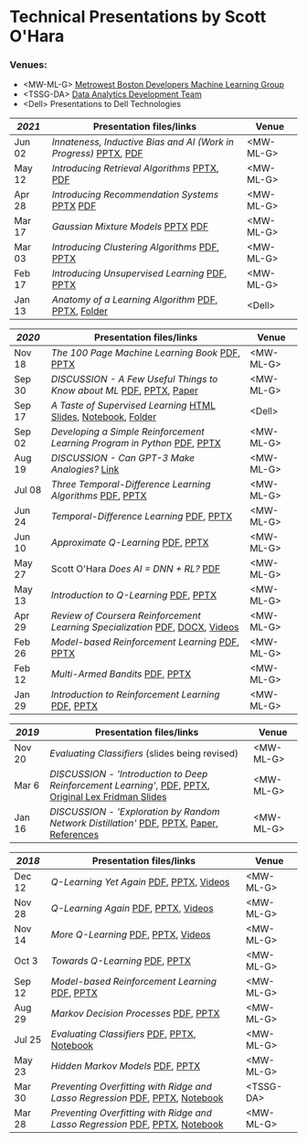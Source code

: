 # Technical Presentations by Scott O'Hara

### Venues:

- \<MW-ML-G\> [Metrowest Boston Developers Machine Learning Group](https://www.meetup.com/Natick-Artificial-Intelligence-Meetup/)
- \<TSSG-DA\> [Data Analytics Development Team](https://www.tssg.tech/dataGroup.html)
- \<Dell\> Presentations to Dell Technologies

| *2021* | Presentation files/links | Venue |
|--------|--------------------------|-------|
| Jun 02 | *Innateness, Inductive Bias and AI (Work in Progress)* [PPTX](mw-defs-ml-grp/2021-06-02/innateness_inductive_bias_ai.pptx), [PDF](mw-defs-ml-grp/2021-06-02/innateness_inductive_bias_ai.pdf) | \<MW-ML-G\> |
| May 12 | *Introducing Retrieval Algorithms* [PPTX](mw-devs-ml-grp/2021-05-12/introducing-retrieval-algorithms.pptx), [PDF](mw-devs-ml-grp/2021-05-12/introducing-retrieval-algorithms.pdf) | \<MW-ML-G\> |
| Apr 28 | *Introducing Recommendation Systems* [PPTX](mw-devs-ml-grp/2021-04-28/intro-recommendation-systems.pptx) [PDF](mw-devs-ml-grp/2021-04-28/intro-recommendation-systems.pdf) | \<MW-ML-G\> |
| Mar 17 | *Gaussian Mixture Models* [PPTX](mw-devs-ml-grp/2021-03-17/gaussian-mixture-models.pptx) [PDF](mw-devs-ml-grp/2021-03-17/gaussian-mixture-models.pdf)| \<MW-ML-G\> |
| Mar 03 | *Introducing Clustering Algorithms* [PDF](mw-devs-ml-grp/2021-03-03/intro-clustering-algorithms.pdf), [PPTX](mw-devs-ml-grp/2021-03-03/intro-clustering-algorithms.pptx) | \<MW-ML-G\> |
| Feb 17 | *Introducing Unsupervised Learning* [PDF](mw-devs-ml-grp/2021-02-17/intro-unsupervised-learning.pdf), [PPTX](mw-devs-ml-grp/2021-02-17/intro-unsupervised-learning.pptx) | \<MW-ML-G\> |
| Jan 13 | *Anatomy of a Learning Algorithm* [PDF](mw-devs-ml-dell/2021-01-13/Anatomy-of-a-Learning-Algorithm.pdf), [PPTX](mw-devs-ml-dell/2021-01-13/Anatomy-of-a-Learning-Algorithm.pptx), [Folder](mw-devs-ml-dell/2021-01-13/) | \<Dell\> |

| *2020* | Presentation files/links | Venue |
|--------|--------------------------|-------|
| Nov 18 | *The 100 Page Machine Learning Book* [PDF](mw-devs-ml-grp/2020-11-18/The-100-page-ML-Book.pdf), [PPTX](mw-devs-ml-grp/2020-11-18/The-100-page-ML-Book.pptx) | \<MW-ML-G\> |
| Sep 30 | *DISCUSSION - A Few Useful Things to Know about ML* [PDF](mw-devs-ml-grp/2020-09-30/Discuss%20-%20A%20Few%20Useful%20Things%20to%20Know%20about%20ML.pdf), [PPTX](mw-devs-ml-grp/2020-09-30/Discuss%20-%20A%20Few%20Useful%20Things%20to%20Know%20about%20ML.pptx), [Paper](mw-devs-ml-grp/2020-09-30/cacm12.pdf) | \<MW-ML-G\> |
| Sep 17 | *A Taste of Supervised Learning* [HTML Slides](mw-devs-ml-dell/2020-09-17/taste-of-supv-learning/taste-of-supv-learning.slides.html), [Notebook](mw-devs-ml-dell/2020-09-17/taste-of-supv-learning/taste-of-supv-learning.ipynb), [Folder](mw-devs-ml-dell/2020-09-17/taste-of-supv-learning/) | \<Dell\> |
| Sep 02 | *Developing a Simple Reinforcement Learning Program in Python* [PDF](mw-devs-ml-grp/2020-09-02/simple-rl-glue-app.pdf), [PPTX](mw-devs-ml-grp/2020-09-02/simple-rl-glue-app.pptx) | \<MW-ML-G\> |
| Aug 19 | *DISCUSSION - Can GPT-3 Make Analogies?* [Link](https://medium.com/@melaniemitchell.me/can-gpt-3-make-analogies-16436605c446) | \<MW-ML-G\> |
| Jul 08 | *Three Temporal-Difference Learning Algorithms* [PDF](mw-devs-ml-grp/2020-07-08/three-td-learning-algos.pdf), [PPTX](mw-devs-ml-grp/2020-07-08/three-td-learning-algos.pptx) | \<MW-ML-G\> |
| Jun 24 | *Temporal-Difference Learning* [PDF](mw-devs-ml-grp/2020-06-24/td-learning.pdf), [PPTX](mw-devs-ml-grp/2020-06-24/td-learning.pptx) | \<MW-ML-G\> |
| Jun 10 | *Approximate Q-Learning* [PDF](mw-devs-ml-grp/2020-06-10/approximate-q-learning.pdf), [PPTX](mw-devs-ml-grp/2020-06-10/approximate-q-learning.pptx) | \<MW-ML-G\> |
| May 27 | Scott O'Hara *Does AI = DNN + RL?* [PDF](mw-devs-ml-grp/2020-05-27/Does%20AI=DNN+RL%20(revised).pdf) | \<MW-ML-G\> |
| May 13 | *Introduction to Q-Learning* [PDF](mw-devs-ml-grp/2020-05-13/intro-to-q-learning.pdf), [PPTX](mw-devs-ml-grp/2020-05-13/intro-to-q-learning.pptx) | \<MW-ML-G\> |
| Apr 29 | *Review of Coursera Reinforcement Learning Specialization* [PDF](mw-devs-ml-grp/2020-04-29/Coursera%20RL%20Specialization.pdf), [DOCX](mw-devs-ml-grp/2020-04-29/Coursera%20RL%20Specialization.docx), [Videos](mw-devs-ml-grp/2020-04-29/) | \<MW-ML-G\> |
| Feb 26 | *Model-based Reinforcement Learning* [PDF](mw-devs-ml-grp/2020-02-26/model-based-rl.pdf), [PPTX](mw-devs-ml-grp/2020-02-26/model-based-rl.pptx) | \<MW-ML-G\> |
| Feb 12 | *Multi-Armed Bandits* [PDF](mw-devs-ml-grp/2020-02-12/multi-armed-bandits.pdf), [PPTX](mw-devs-ml-grp/2020-02-12/multi-armed-bandits.pptx) | \<MW-ML-G\> |
| Jan 29 | *Introduction to Reinforcement Learning* [PDF](mw-devs-ml-grp/2020-01-29/intro-to-rl.pdf), [PPTX](mw-devs-ml-grp/2020-01-29/intro-to-rl.pptx) | \<MW-ML-G\> |

| *2019* | Presentation files/links | Venue |
|--------|--------------------------|-------|
| Nov 20 | *Evaluating Classifiers* (slides being revised) | \<MW-ML-G\> |
| Mar 6  | *DISCUSSION - 'Introduction to Deep Reinforcement Learning'*, [PDF](mw-devs-ml-grp/2019-03-06/MIT%20Deep%20RL%20Lecture%20Summary.pdf), [PPTX](mw-devs-ml-grp/2019-03-06/MIT%20Deep%20RL%20Lecture%20Summary.pptx), [Original Lex Fridman Slides](mw-devs-ml-grp/2019-03-06/deep_rl_intro.pdf) | \<MW-ML-G\> |
| Jan 16 | *DISCUSSION - 'Exploration by Random Network Distillation'* [PDF](mw-devs-ml-grp/2019-01-16/Discuss%20Exploration%20by%20Random%20Network%20Distillation.pdf), [PPTX](mw-devs-ml-grp/2019-01-16/Discuss%20Exploration%20by%20Random%20Network%20Distillation.pptx), [Paper](mw-devs-ml-grp/2019-01-16/exploration-by-random-network-distillation.pdf), [References](https://github.com/seohara1955/Presentations/tree/master/mw-devs-ml-grp/2019-01-16/references) | \<MW-ML-G\> |

| *2018* | Presentation files/links | Venue |
|--------|--------------------------|-------|
| Dec 12 | *Q-Learning Yet Again* [PDF](mw-devs-ml-grp/2018-12-12/Q-learning%20Yet%20Again%2012-12-2018.pdf), [PPTX](mw-devs-ml-grp/2018-12-12/Q-learning%20Yet%20Again%2012-12-2018.pptx), [Videos](https://github.com/seohara1955/Presentations/tree/master/mw-devs-ml-grp/2018%20-%20RL%20videos) | \<MW-ML-G\> |
| Nov 28 | *Q-Learning Again* [PDF](mw-devs-ml-grp/2018-11-28/Q-learning%20Again.pdf), [PPTX](mw-devs-ml-grp/2018-11-28/Q-learning%20Again.pptx), [Videos](https://github.com/seohara1955/Presentations/tree/master/mw-devs-ml-grp/2018%20-%20RL%20videos) | \<MW-ML-G\> |
| Nov 14 | *More Q-Learning* [PDF](mw-devs-ml-grp/2018-11-14/More%20Q-learning.pdf), [PPTX](mw-devs-ml-grp/2018-11-14/More%20Q-learning.pptx), [Videos](https://github.com/seohara1955/Presentations/tree/master/mw-devs-ml-grp/2018%20-%20RL%20videos) | \<MW-ML-G\> |
| Oct 3  | *Towards Q-Learning* [PDF](mw-devs-ml-grp/2018-10-03/Towards%20Q-learning.pdf), [PPTX](mw-devs-ml-grp/2018-10-03/Towards%20Q-learning.pptx) | \<MW-ML-G\> |
| Sep 12 | *Model-based Reinforcement Learning* [PDF](mw-devs-ml-grp/2018-09-12/Model-based%20RL.pdf), [PPTX](mw-devs-ml-grp/2018-09-12/Model-based%20RL.pptx) | \<MW-ML-G\> |
| Aug 29 | *Markov Decision Processes* [PDF](mw-devs-ml-grp/2018-08-29/Markov%20Decision%20Processes.pdf), [PPTX](mw-devs-ml-grp/2018-08-29/Markov%20Decision%20Processes.pptx) | \<MW-ML-G\> |
| Jul 25 | *Evaluating Classifiers* [PDF](mw-devs-ml-grp/2018-07-25/Evaluating%20Classifiers.pdf), [PPTX](mw-devs-ml-grp/2018-07-25/Evaluating%20Classifiers.pptx), [Notebook](mw-devs-ml-grp/2018-07-25/Evaluating%20Classifiers.ipynb) | \<MW-ML-G\> |
| May 23 | *Hidden Markov Models* [PDF](mw-devs-ml-grp/2018-05-23/Hidden%20Markov%20Models.pdf), [PPTX](mw-devs-ml-grp/2018-05-23/Hidden%20Markov%20Models.pptx) | \<MW-ML-G\> |
| Mar 30 | *Preventing Overfitting with Ridge and Lasso Regression* [PDF](tssg-data-analytics/2018-03-30/Preventing%20Overfitting%20with%20Ridge%20and%20Lasso%20Regression.pdf), [PPTX](tssg-data-analytics/2018-03-30/Preventing%20Overfitting%20with%20Ridge%20and%20Lasso%20Regression.pptx), [Notebook](tssg-data-analytics/2018-03-30/Preventing%20Overfitting%20with%20Ridge%20and%20Lasso%20Regression.ipynb) | \<TSSG-DA\> |
| Mar 28 | *Preventing Overfitting with Ridge and Lasso Regression* [PDF](mw-devs-ml-grp/2018-03-28/Preventing%20Overfitting%20with%20Ridge%20and%20Lasso%20Regression.pdf), [PPTX](mw-devs-ml-grp/2018-03-28/Preventing%20Overfitting%20with%20Ridge%20and%20Lasso%20Regression.pptx), [Notebook](mw-devs-ml-grp/2018-03-28/Preventing%20Overfitting%20with%20Ridge%20and%20Lasso%20Regression.ipynb) | \<MW-ML-G\> |
